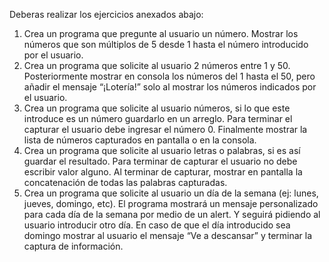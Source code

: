 Deberas realizar los ejercicios anexados abajo:

1. Crea un programa que pregunte al usuario un número. Mostrar los números que son múltiplos de 5 desde 1 hasta el número introducido por el usuario.
2. Crea un programa que solicite al usuario 2 números entre 1 y 50. Posteriormente mostrar en consola los números del 1 hasta el 50, pero añadir el mensaje “¡Lotería!” solo al mostrar los números indicados por el usuario.
3. Crea un programa que solicite al usuario números, si lo que este introduce es un número guardarlo en un arreglo. Para terminar el capturar el usuario debe ingresar el número 0. Finalmente mostrar la lista de números capturados en pantalla o en la consola.
4. Crea un programa que solicite al usuario letras o palabras, si es así guardar el resultado. Para terminar de capturar el usuario no debe escribir valor alguno. Al terminar de capturar, mostrar en pantalla la concatenación de todas las palabras capturadas.
5. Crea un programa que solicite al usuario un día de la semana (ej: lunes, jueves, domingo, etc). El programa mostrará un mensaje personalizado para cada día de la semana por medio de un alert. Y seguirá pidiendo al usuario introducir otro día. En caso de que el día introducido sea domingo mostrar al usuario el mensaje “Ve a descansar” y terminar la captura de información.

